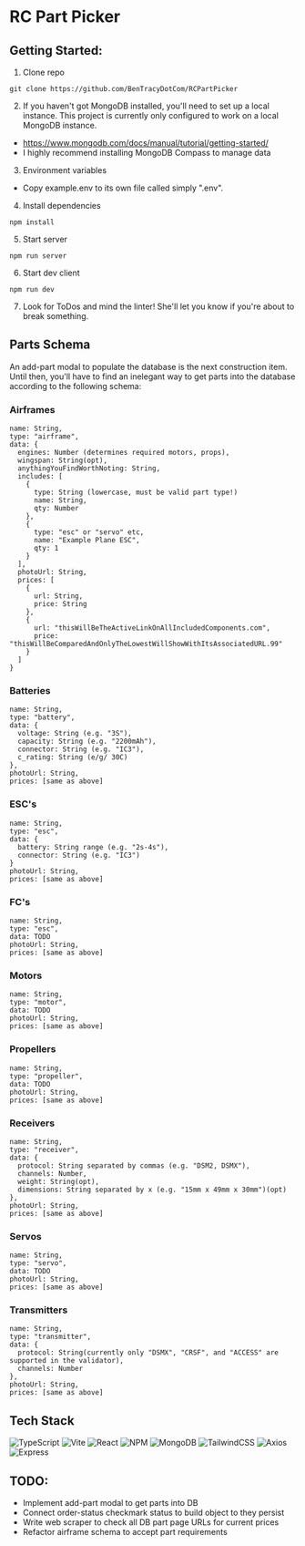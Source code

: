 # RC Part Picker

## Getting Started:
1. Clone repo
```
git clone https://github.com/BenTracyDotCom/RCPartPicker
```
2. If you haven't got MongoDB installed, you'll need to set up a local instance. This project is currently only configured to work on a local MongoDB instance.
 - https://www.mongodb.com/docs/manual/tutorial/getting-started/
 - I highly recommend installing MongoDB Compass to manage data
3. Environment variables
 - Copy example.env to its own file called simply ".env".
4. Install dependencies
```
npm install
```
5. Start server
```
npm run server
```
6. Start dev client
```
npm run dev
```
7. Look for ToDos and mind the linter! She'll let you know if you're about to break something.

## Parts Schema
An add-part modal to populate the database is the next construction item. Until then, you'll have to find an inelegant way to get parts into the database according to the following schema:

### Airframes
```
name: String,
type: "airframe",
data: {
  engines: Number (determines required motors, props),
  wingspan: String(opt),
  anythingYouFindWorthNoting: String,
  includes: [
    {
      type: String (lowercase, must be valid part type!)
      name: String,
      qty: Number
    },
    {
      type: "esc" or "servo" etc,
      name: "Example Plane ESC",
      qty: 1
    }
  ],
  photoUrl: String,
  prices: [
    {
      url: String,
      price: String
    },
    {
      url: "thisWillBeTheActiveLinkOnAllIncludedComponents.com",
      price: "thisWillBeComparedAndOnlyTheLowestWillShowWithItsAssociatedURL.99"
    }
  ]
}
```
### Batteries
```
name: String,
type: "battery",
data: {
  voltage: String (e.g. "3S"),
  capacity: String (e.g. "2200mAh"),
  connector: String (e.g. "IC3"),
  c_rating: String (e/g/ 30C)
},
photoUrl: String,
prices: [same as above]
```
### ESC's
```
name: String,
type: "esc",
data: {
  battery: String range (e.g. "2s-4s"),
  connector: String (e.g. "IC3")
}
photoUrl: String,
prices: [same as above]
```
### FC's
```
name: String,
type: "esc",
data: TODO
photoUrl: String,
prices: [same as above]
```
### Motors
```
name: String,
type: "motor",
data: TODO
photoUrl: String,
prices: [same as above]
```
### Propellers
```
name: String,
type: "propeller",
data: TODO
photoUrl: String,
prices: [same as above]
```
### Receivers
```
name: String,
type: "receiver",
data: {
  protocol: String separated by commas (e.g. "DSM2, DSMX"),
  channels: Number,
  weight: String(opt),
  dimensions: String separated by x (e.g. "15mm x 49mm x 30mm")(opt)
},
photoUrl: String,
prices: [same as above]
```
### Servos
```
name: String,
type: "servo",
data: TODO
photoUrl: String,
prices: [same as above]
```
### Transmitters
```
name: String,
type: "transmitter",
data: {
  protocol: String(currently only "DSMX", "CRSF", and "ACCESS" are supported in the validator),
  channels: Number
},
photoUrl: String,
prices: [same as above]
```

## Tech Stack

![TypeScript](https://img.shields.io/badge/typescript-%23007ACC.svg?style=for-the-badge&logo=typescript&logoColor=white)
![Vite](https://img.shields.io/badge/vite-%23646CFF.svg?style=for-the-badge&logo=vite&logoColor=white)
![React](https://img.shields.io/badge/react-%2320232a.svg?style=for-the-badge&logo=react&logoColor=%2361DAFB)
![NPM](https://img.shields.io/badge/NPM-%23CB3837.svg?style=for-the-badge&logo=npm&logoColor=white)
![MongoDB](https://img.shields.io/badge/MongoDB-%234ea94b.svg?style=for-the-badge&logo=mongodb&logoColor=white)
![TailwindCSS](https://img.shields.io/badge/tailwindcss-%2338B2AC.svg?style=for-the-badge&logo=tailwind-css&logoColor=white)
![Axios](https://img.shields.io/badge/-Axios-671ddf?logo=axios&logoColor=black&style=for-the-badge)
![Express](https://img.shields.io/badge/-Express-DCDCDC?logo=express&logoColor=black&style=for-the-badge)

## TODO:
- Implement add-part modal to get parts into DB
- Connect order-status checkmark status to build object to they persist
- Write web scraper to check all DB part page URLs for current prices
- Refactor airframe schema to accept part requirements